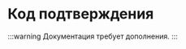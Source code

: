 # Код подтверждения

:::warning
Документация требует дополнения.
:::

<!--
## Введение

## Установка

## Инструкции по использованию -->